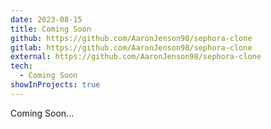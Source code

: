 ```yaml
---
date: 2023-08-15
title: Coming Soon
github: https://github.com/AaronJenson98/sephora-clone
gitlab: https://github.com/AaronJenson98/sephora-clone
external: https://github.com/AaronJenson98/sephora-clone
tech:
  - Coming Soon
showInProjects: true
---
```


Coming Soon...
